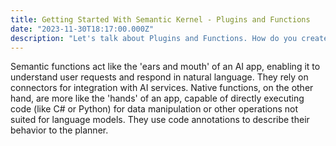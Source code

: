 ```yaml
---
title: Getting Started With Semantic Kernel - Plugins and Functions
date: "2023-11-30T18:17:00.000Z"
description: "Let's talk about Plugins and Functions. How do you create a simple inline or file-based Function?"
---
```


Semantic functions act like the 'ears and mouth' of an AI app, enabling it to understand user requests and respond in natural language. They rely on connectors for integration with AI services.
Native functions, on the other hand, are more like the 'hands' of an app, capable of directly executing code (like C# or Python) for data manipulation or other operations not suited for language models. They use code annotations to describe their behavior to the planner.
